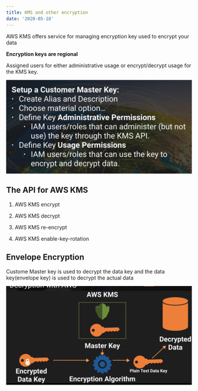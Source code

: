 ```yaml
---
title: KMS and other encryption
date: '2020-05-18'
---
```


AWS KMS offers service for managing encryption key used to encrypt your data

**Encryption keys are regional**

Assigned users for either administrative usage or encrypt/decrypt usage for the KMS key.

![kms](./kmsoption.jpg)

## The API for AWS KMS 

1) AWS KMS encrypt

2) AWS KMS decrypt

3) AWS KMS re-encrypt

4) AWS KMS enable-key-rotation

## Envelope Encryption 

Custome Master key is used to decrypt the data key and the data key(envelope key) is used to decrypt the actual data

![decrypt](./decrypt.jpg)